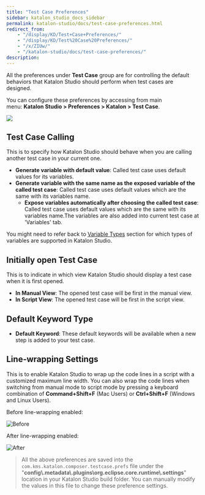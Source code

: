 ```yaml
---
title: "Test Case Preferences"
sidebar: katalon_studio_docs_sidebar
permalink: katalon-studio/docs/test-case-preferences.html
redirect_from:
    - "/display/KD/Test+Case+Preferences/"
    - "/display/KD/Test%20Case%20Preferences/"
    - "/x/ZIUw/"
    - "/katalon-studio/docs/test-case-preferences/"
description:
---
```

All the preferences under **Test Case** group are for controlling the default behaviors that Katalon Studio should perform when test cases are designed.

You can configure these preferences by accessing from main menu: **Katalon Studio > Preferences > Katalon > Test Case**.

![](https://github.com/katalon-studio/docs-images/raw/master/katalon-studio/docs/test-case-preferences/Window.png)

## Test Case Calling

This is to specify how Katalon Studio should behave when you are calling another test case in your current one.

* **Generate variable with default value**: Called test case uses default values for its variables.
* **Generate variable with the same name as the exposed variable of the called test case**: Called test case uses default values which are the same with its variables name.
  * **Expose variables automatically after choosing the called test case**: Called test case uses default values which are the same with its variables name.The variables are also added into current test case at 'Variables' tab.

You might need to refer back to [Variable Types](/display/KD/Variable+Types) section for which types of variables are supported in Katalon Studio.

## Initially open Test Case

This is to indicate in which view Katalon Studio should display a test case when it is first opened.

* **In Manual View**: The opened test case will be first in the manual view.
* **In Script View**: The opened test case will be first in the script view.

## Default Keyword Type

* **Default Keyword**: These default keywords will be available when a new step is added to your test case.

## Line-wrapping Settings

This is to enable Katalon Studio to wrap up the code lines in a script with a customized maximum line width. You can also wrap the code lines when switching from manual mode to script mode by pressing a keyboard combination of **Command+Shift+F** (Mac Users) or **Ctrl+Shift+F** (Windows and Linux Users).

Before line-wrapping enabled:

![Before](https://github.com/katalon-studio/docs-images/raw/master/katalon-studio/docs/test-case-preferences/wrap.png)

After line-wrapping enabled:

![After](https://github.com/katalon-studio/docs-images/raw/master/katalon-studio/docs/test-case-preferences/wrapped.png)

> All the above preferences are saved into the  `com.kms.katalon.composer.testcase.prefs` file under the "**config\\.metadata\\.plugins\\org.eclipse.core.runtime\\.settings**" location in your Katalon Studio build folder. You can manually modify the values in this file to change these preference settings.
